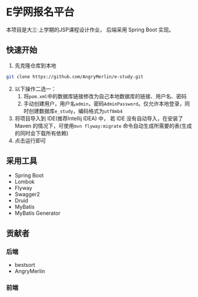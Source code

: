 # E学网报名平台
本项目是大三·上学期的JSP课程设计作业， 后端采用 Spring Boot 实现。

## 快速开始

1. 先克隆仓库到本地
```bash
git clone https://github.com/AngryMerlin/e-study.git
```
2. 以下操作二选一：
    1. 将`pom.xml`中的数据库链接修改为自己本地数据库的链接、用户名、密码
    2. 手动创建用户，用户名`admin`，密码`AdminPassword`。仅允许本地登录，同时创建数据库`e_study`，编码格式为`utf8mb4`
3. 将项目导入到 IDE(推荐Intellij IDEA) 中， 若 IDE 没有自动导入，在安装了 Maven 的情况下，可使用`mvn flyway:migrate` 命令自动生成所需要的表(生成的同时会下载所有依赖)
4. 点击运行即可

## 采用工具

- Spring Boot
- Lombok
- Flyway
- Swagger2
- Druid
- MyBatis
- MyBatis Generator

## 贡献者
### 后端
- bestsort
- AngryMerlin
### 前端